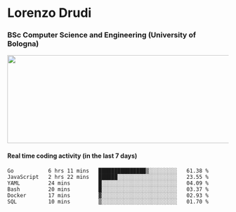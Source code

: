 # Lorenzo Drudi
### BSc Computer Science and Engineering (University of Bologna)

<img src="https://github-readme-stats-lorenzodrudi.vercel.app//api?username=LorenzoDrudi&count_private=true&show_icons=true&theme=gruvbox" height=200px width=550px>

<!---Use wakatime plugins to track the coding time--->
#### Real time coding activity (in the last 7 days)
<!--START_SECTION:waka-->

```text
Go           6 hrs 11 mins   ███████████████▒░░░░░░░░░   61.38 %
JavaScript   2 hrs 22 mins   ██████░░░░░░░░░░░░░░░░░░░   23.55 %
YAML         24 mins         █░░░░░░░░░░░░░░░░░░░░░░░░   04.09 %
Bash         20 mins         █░░░░░░░░░░░░░░░░░░░░░░░░   03.37 %
Docker       17 mins         ▓░░░░░░░░░░░░░░░░░░░░░░░░   02.93 %
SQL          10 mins         ▒░░░░░░░░░░░░░░░░░░░░░░░░   01.70 %
```

<!--END_SECTION:waka-->
